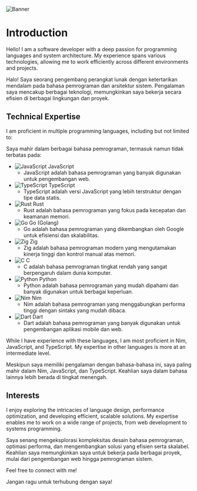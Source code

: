![Banner](https://files.catbox.moe/s3fwnn.svg)

# Introduction

Hello! I am a software developer with a deep passion for programming languages and system architecture. My experience spans various technologies, allowing me to work efficiently across different environments and projects.

Halo! Saya seorang pengembang perangkat lunak dengan ketertarikan mendalam pada bahasa pemrograman dan arsitektur sistem. Pengalaman saya mencakup berbagai teknologi, memungkinkan saya bekerja secara efisien di berbagai lingkungan dan proyek.

## Technical Expertise
I am proficient in multiple programming languages, including but not limited to:

Saya mahir dalam berbagai bahasa pemrograman, termasuk namun tidak terbatas pada:

- ![JavaScript](https://img.shields.io/badge/-JavaScript-F7DF1E?style=flat&logo=javascript&logoColor=black) JavaScript
  - JavaScript adalah bahasa pemrograman yang banyak digunakan untuk pengembangan web.
- ![TypeScript](https://img.shields.io/badge/-TypeScript-3178C6?style=flat&logo=typescript&logoColor=white) TypeScript
  - TypeScript adalah versi JavaScript yang lebih terstruktur dengan tipe data statis.
- ![Rust](https://img.shields.io/badge/-Rust-000000?style=flat&logo=rust&logoColor=white) Rust
  - Rust adalah bahasa pemrograman yang fokus pada kecepatan dan keamanan memori.
- ![Go](https://img.shields.io/badge/-Go-00ADD8?style=flat&logo=go&logoColor=white) Go (Golang)
  - Go adalah bahasa pemrograman yang dikembangkan oleh Google untuk efisiensi dan skalabilitas.
- ![Zig](https://img.shields.io/badge/-Zig-F7A41D?style=flat&logo=zig&logoColor=black) Zig
  - Zig adalah bahasa pemrograman modern yang mengutamakan kinerja tinggi dan kontrol manual atas memori.
- ![C](https://img.shields.io/badge/-C-A8B9CC?style=flat&logo=c&logoColor=black) C
  - C adalah bahasa pemrograman tingkat rendah yang sangat berpengaruh dalam dunia komputer.
- ![Python](https://img.shields.io/badge/-Python-3776AB?style=flat&logo=python&logoColor=white) Python
  - Python adalah bahasa pemrograman yang mudah dipahami dan banyak digunakan untuk berbagai keperluan.
- ![Nim](https://img.shields.io/badge/-Nim-F5C518?style=flat&logo=nim&logoColor=black) Nim
  - Nim adalah bahasa pemrograman yang menggabungkan performa tinggi dengan sintaks yang mudah dibaca.
- ![Dart](https://img.shields.io/badge/-Dart-0175C2?style=flat&logo=dart&logoColor=white) Dart
  - Dart adalah bahasa pemrograman yang banyak digunakan untuk pengembangan aplikasi mobile dan web.

While I have experience with these languages, I am most proficient in Nim, JavaScript, and TypeScript. My expertise in other languages is more at an intermediate level.

Meskipun saya memiliki pengalaman dengan bahasa-bahasa ini, saya paling mahir dalam Nim, JavaScript, dan TypeScript. Keahlian saya dalam bahasa lainnya lebih berada di tingkat menengah.

## Interests
I enjoy exploring the intricacies of language design, performance optimization, and developing efficient, scalable solutions. My expertise enables me to work on a wide range of projects, from web development to systems programming.

Saya senang mengeksplorasi kompleksitas desain bahasa pemrograman, optimasi performa, dan mengembangkan solusi yang efisien serta skalabel. Keahlian saya memungkinkan saya untuk bekerja pada berbagai proyek, mulai dari pengembangan web hingga pemrograman sistem.

Feel free to connect with me!

Jangan ragu untuk terhubung dengan saya!

